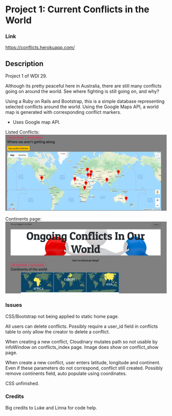 # Project 1: Current Conflicts in the World

### Link
https://conflicts.herokuapp.com/

## Description

Project 1 of WDI 29.

Although its pretty peaceful here in Australia, there are still many conflicts going on around the world.  See where fighting is still going on, and why?

Using a Ruby on Rails and Bootstrap, this is a simple database representing selected conflicts around the world.  Using the Google Maps API, a world map is generated with corresponding conflict markers.

* Uses Google map API.


Listed Conflicts:
![all conflicts](/images/conflicts_index.png)

Continents page:
![all continents](/images/continents_index.png)




### Issues

CSS/Bootstrap not being applied to static home page.

All users can delete conflicts.  Possibly require a user_id field in conflicts table to only allow the creator to delete a conflict.

When creating a new conflict, Cloudinary mutates path so not usable by infoWindow on conflicts_index page.  Image does show on conflict_show page.

When create a new conflict, user enters latitude, longitude and continent.  Even if these parameters do not correspond, conflict still created.  Possibly remove continents field, auto populate using coordinates.

CSS unfinished.


### Credits

Big credits to Luke and Linna for code help.

